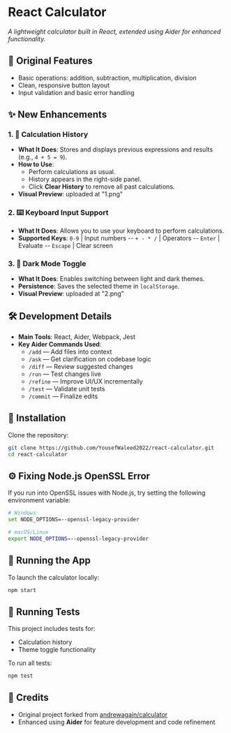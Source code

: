 # React Calculator  
*A lightweight calculator built in React, extended using Aider for enhanced functionality.*

## 🧮 Original Features

- Basic operations: addition, subtraction, multiplication, division  
- Clean, responsive button layout  
- Input validation and basic error handling  

## ✨ New Enhancements

### 1. 📜 Calculation History

- **What It Does**: Stores and displays previous expressions and results (e.g., `4 + 5 = 9`).  
- **How to Use**:
  - Perform calculations as usual.
  - History appears in the right-side panel.
  - Click **Clear History** to remove all past calculations.  
- **Visual Preview**:  uploaded at "1.png"
  
### 2. ⌨️ Keyboard Input Support

- **What It Does**: Allows you to use your keyboard to perform calculations.  
- **Supported Keys**:  `0-9`      | Input numbers -- `+ - * /`  | Operators -- `Enter`    | Evaluate -- `Escape`   | Clear screen

### 3. 🌙 Dark Mode Toggle

- **What It Does**: Enables switching between light and dark themes.  
- **Persistence**: Saves the selected theme in `localStorage`.  
- **Visual Preview**:  uploaded at "2.png"

## 🛠️ Development Details

- **Main Tools**: React, Aider, Webpack, Jest  
- **Key Aider Commands Used**:
  - `/add` — Add files into context  
  - `/ask` — Get clarification on codebase logic  
  - `/diff` — Review suggested changes  
  - `/run` — Test changes live  
  - `/refine` — Improve UI/UX incrementally  
  - `/test` — Validate unit tests  
  - `/commit` — Finalize edits  

## 🧱 Installation

Clone the repository:

```bash
git clone https://github.com/YousefWaleed2022/react-calculator.git
cd react-calculator
```

## ⚙️ Fixing Node.js OpenSSL Error

If you run into OpenSSL issues with Node.js, try setting the following environment variable:

```bash
# Windows
set NODE_OPTIONS=--openssl-legacy-provider

# macOS/Linux
export NODE_OPTIONS=--openssl-legacy-provider
```

## 🚀 Running the App

To launch the calculator locally:

```bash
npm start
```

## 🧪 Running Tests

This project includes tests for:

- Calculation history  
- Theme toggle functionality  

To run all tests:

```bash
npm test
```

## 🙏 Credits

- Original project forked from [andrewagain/calculator](https://github.com/andrewagain/calculator)  
- Enhanced using **Aider** for feature development and code refinement  
